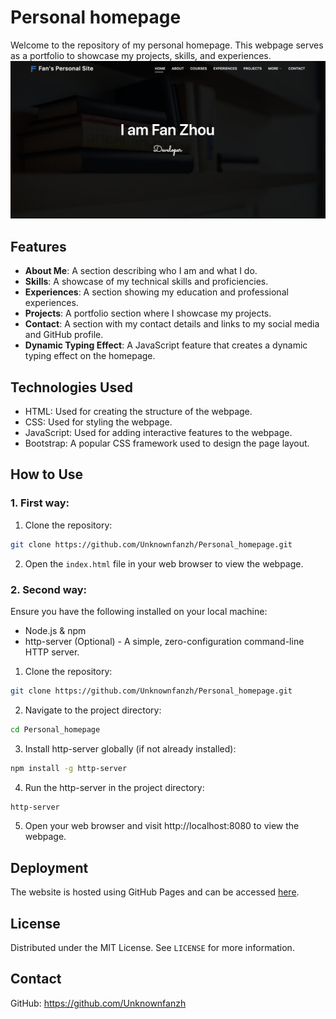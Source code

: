 # Personal homepage
Welcome to the repository of my personal homepage. This webpage serves as a portfolio to showcase my projects, skills, and experiences.
![image](https://github.com/Unknownfanzh/Personal_homepage/blob/main/img/Screenshotofwebpage.jpg)

## Features
- **About Me**: A section describing who I am and what I do.
- **Skills**: A showcase of my technical skills and proficiencies.
- **Experiences**: A section showing my education and professional experiences.
- **Projects**: A portfolio section where I showcase my projects.
- **Contact**: A section with my contact details and links to my social media and GitHub profile.
- **Dynamic Typing Effect**: A JavaScript feature that creates a dynamic typing effect on the homepage.

## Technologies Used
- HTML: Used for creating the structure of the webpage.
- CSS: Used for styling the webpage.
- JavaScript: Used for adding interactive features to the webpage.
- Bootstrap: A popular CSS framework used to design the page layout.

## How to Use
### 1. First way:
1. Clone the repository:
```sh
git clone https://github.com/Unknownfanzh/Personal_homepage.git
```
2. Open the `index.html` file in your web browser to view the webpage.

### 2. Second way:
Ensure you have the following installed on your local machine:
- Node.js & npm
- http-server (Optional) - A simple, zero-configuration command-line HTTP server.
1. Clone the repository:
```sh
git clone https://github.com/Unknownfanzh/Personal_homepage.git
```
2. Navigate to the project directory:
```sh
cd Personal_homepage
```
3. Install http-server globally (if not already installed):
```sh
npm install -g http-server
```
4. Run the http-server in the project directory:
```sh
http-server
```
5. Open your web browser and visit http://localhost:8080 to view the webpage.

## Deployment
The website is hosted using GitHub Pages and can be accessed [here](https://unknownfanzh.github.io/Personal_homepage/).

## License
Distributed under the MIT License. See `LICENSE` for more information.

## Contact
GitHub: https://github.com/Unknownfanzh